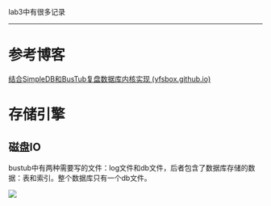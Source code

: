 lab3中有很多记录

-----

# 参考博客

[结合SimpleDB和BusTub复盘数据库内核实现 (yfsbox.github.io)](https://yfsbox.github.io/2023/012241324.html#%E5%AD%98%E5%82%A8%E5%BC%95%E6%93%8E)

# 存储引擎

## 磁盘IO

bustub中有两种需要写的文件：log文件和db文件，后者包含了数据库存储的数据：表和索引。整个数据库只有一个db文件。

![](Pasted%20image%2020230727000908.png)